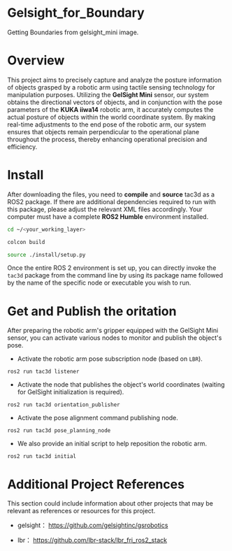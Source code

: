 # Gelsight_for_Boundary

Getting Boundaries from gelsight_mini image.

# Overview

This project aims to precisely capture and analyze the posture information of objects grasped by a robotic arm using tactile sensing technology for manipulation purposes.
Utilizing the **GelSight Mini** sensor, our system obtains the directional vectors of objects, and in conjunction with the pose parameters of the **KUKA iiwa14** robotic arm, it accurately computes the actual posture of objects within the world coordinate system. By making real-time adjustments to the end pose of the robotic arm, our system ensures that objects remain perpendicular to the operational plane throughout the process, thereby enhancing operational precision and efficiency.

# Install

After downloading the files, you need to **compile** and **source** tac3d as a ROS2 package. If there are additional dependencies required to run with this package, please adjust the relevant XML files accordingly. Your computer must have a complete **ROS2 Humble** environment installed.

```bash
cd ~/<your_working_layer>
```
```bash
colcon build
```

```bash
source ./install/setup.py
```

Once the entire ROS 2 environment is set up, you can directly invoke the `tac3d` package from the command line by using its package name followed by the name of the specific node or executable you wish to run.

# Get and Publish the oritation

After preparing the robotic arm's gripper equipped with the GelSight Mini sensor, you can activate various nodes to monitor and publish the object's pose.

- Activate the robotic arm pose subscription node (based on `LBR`).
```python3
ros2 run tac3d listener
```

- Activate the node that publishes the object's world coordinates (waiting for GelSight initialization is required).
```python3
ros2 run tac3d orientation_publisher
```

- Activate the pose alignment command publishing node.
```python3
ros2 run tac3d pose_planning_node
```

- We also provide an initial script to help reposition the robotic arm.
```python3
ros2 run tac3d initial
```

# Additional Project References

This section could include information about other projects that may be relevant as references or resources for this project.

- gelsight：
https://github.com/gelsightinc/gsrobotics

- lbr：
https://github.com/lbr-stack/lbr_fri_ros2_stack


